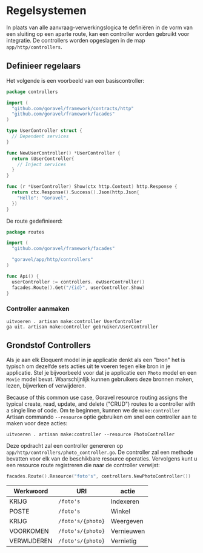 # Regelsystemen

In plaats van alle aanvraag-verwerkingslogica te definiëren in de vorm van een sluiting op een aparte route, kan een controller worden gebruikt
voor integratie. De controllers worden opgeslagen in de map `app/http/controllers`.

## Definieer regelaars

Het volgende is een voorbeeld van een basiscontroller:

```go
package controllers

import (
  "github.com/goravel/framework/contracts/http"
  "github.com/goravel/framework/facades"
)

type UserController struct {
  // Dependent services
}

func NewUserController() *UserController {
  return &UserController{
    // Inject services
  }
}

func (r *UserController) Show(ctx http.Context) http.Response {
  return ctx.Response().Success().Json(http.Json{
    "Hello": "Goravel",
  })
}
```

De route gedefinieerd:

```go
package routes

import (
  "github.com/goravel/framework/facades"

  "goravel/app/http/controllers"
)

func Api() {
  userController := controllers. ewUserController()
  facades.Route().Get("/{id}", userController.Show)
}
```

### Controller aanmaken

```shell
uitvoeren . artisan make:controller UserController
ga uit. artisan make:controller gebruiker/UserController
```

## Grondstof Controllers

Als je aan elk Eloquent model in je applicatie denkt als een "bron" het is typisch om dezelfde sets
acties uit te voeren tegen elke bron in je applicatie. Stel je bijvoorbeeld voor dat je applicatie een `Photo` model en een
`Movie` model bevat. Waarschijnlijk kunnen gebruikers deze bronnen maken, lezen, bijwerken of verwijderen.

Because of this common use case, Goravel resource routing assigns the typical create, read, update, and delete ("CRUD")
routes to a controller with a single line of code. Om te beginnen, kunnen we de `make:controller` Artisan commando
`--resource` optie gebruiken om snel een controller aan te maken voor deze acties:

```shell
uitvoeren . artisan make:controller --resource PhotoController
```

Deze opdracht zal een controller genereren op `app/http/controllers/photo_controller.go`. De controller zal een
methode bevatten voor elk van de beschikbare resource operaties. Vervolgens kunt u een resource route registreren die naar de
controller verwijst:

```go
facades.Route().Resource("foto's", controllers.NewPhotoController())
```

| Werkwoord   | URI               | actie      |
| ----------- | ----------------- | ---------- |
| KRIJG       | `/foto's`         | Indexeren  |
| POSTE       | `/foto's`         | Winkel     |
| KRIJG       | `/foto's/{photo}` | Weergeven  |
| VOORKOMEN   | `/foto's/{photo}` | Vernieuwen |
| VERWIJDEREN | `/foto's/{photo}` | Vernietig  |
